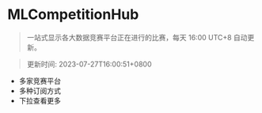 # MLCompetitionHub

> 一站式显示各大数据竞赛平台正在进行的比赛，每天 16:00 UTC+8 自动更新。
  
> 更新时间: 2023-07-27T16:00:51+0800 

* 多家竞赛平台
* 多种订阅方式
* 下拉查看更多